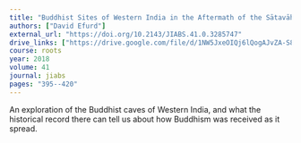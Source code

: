 ```yaml
---
title: "Buddhist Sites of Western India in the Aftermath of the Sātavāhana-Kśaharāta War: Dynastic Geographies and Patterns of Patronage, Renewal, and Abandonment"
authors: ["David Efurd"]
external_url: "https://doi.org/10.2143/JIABS.41.0.3285747"
drive_links: ["https://drive.google.com/file/d/1NW5JxeOIQj6lQogAJvZA-S8L6otAEEqx/view?usp=drivesdk"]
course: roots
year: 2018
volume: 41
journal: jiabs
pages: "395--420"
---
```


An exploration of the Buddhist caves of Western India, and what the historical record there can tell us about how Buddhism was received as it spread.

